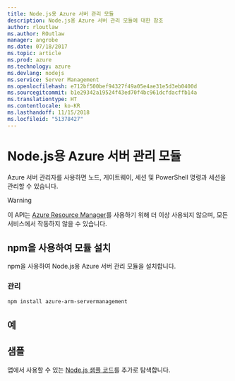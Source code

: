 ```yaml
---
title: Node.js용 Azure 서버 관리 모듈
description: Node.js용 Azure 서버 관리 모듈에 대한 참조
author: rloutlaw
ms.author: ROutlaw
manager: angrobe
ms.date: 07/18/2017
ms.topic: article
ms.prod: azure
ms.technology: azure
ms.devlang: nodejs
ms.service: Server Management
ms.openlocfilehash: e712bf500bef94327f49a05e4ae31e5d3eb0400d
ms.sourcegitcommit: b1e29342a19524f43ed70f4bc961dcfdacffb14a
ms.translationtype: HT
ms.contentlocale: ko-KR
ms.lasthandoff: 11/15/2018
ms.locfileid: "51378427"
---
```

# <a name="azure-server-management-modules-for-nodejs"></a>Node.js용 Azure 서버 관리 모듈

Azure 서버 관리자를 사용하면 노드, 게이트웨이, 세션 및 PowerShell 명령과 세션을 관리할 수 있습니다.

> [!WARNING]
> 이 API는 [Azure Resource Manager](/javascript/api/overview/azure/resources)를 사용하기 위해 더 이상 사용되지 않으며, 모든 서비스에서 작동하지 않을 수 있습니다.

## <a name="install-the-module-with-npm"></a>npm을 사용하여 모듈 설치

npm을 사용하여 Node.js용 Azure 서버 관리 모듈을 설치합니다.

### <a name="management"></a>관리

```bash
npm install azure-arm-servermanagement
```

## <a name="example"></a>예

## <a name="samples"></a>샘플

앱에서 사용할 수 있는 [Node.js 샘플 코드](https://azure.microsoft.com/resources/samples/?platform=nodejs)를 추가로 탐색합니다.